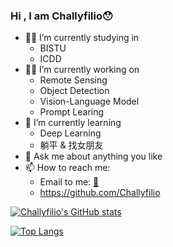 ### Hi , I am Challyfilio😯
- 👨‍🎓 I’m currently studying in 
  - BISTU
  - ICDD
- 👨‍💻 I’m currently working on
  - Remote Sensing
  - Object Detection
  - Vision-Language Model
  - Prompt Learing
- 🌱 I’m currently learning 
  - Deep Learning
  - 躺平 & 找女朋友
- 🍁 Ask me about anything you like
- 📫 How to reach me:
  - Email to me: [📧](mailto:challyfilio4368@vip.qq.com)
  - https://github.com/Challyfilio
  
[![Challyfilio's GitHub stats](https://github-readme-stats.vercel.app/api?username=Challyfilio&count_private=true&show_icons=true&theme=default)](https://github.com/anuraghazra/github-readme-stats)

[![Top Langs](https://github-readme-stats.vercel.app/api/top-langs/?username=Challyfilio&langs_count=10&layout=compact&count_private=true&theme=default)](https://github.com/anuraghazra/github-readme-stats)
